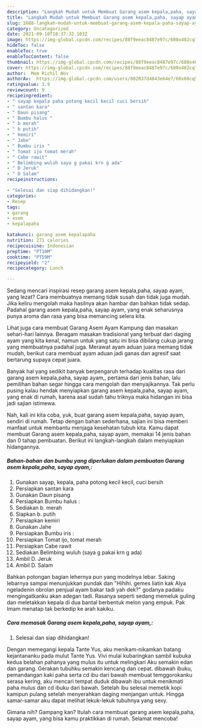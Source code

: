 ```yaml
---
description: "Langkah Mudah untuk Membuat Garang asem kepala,paha, sayap ayam,, Lezat"
title: "Langkah Mudah untuk Membuat Garang asem kepala,paha, sayap ayam,, Lezat"
slug: 1688-langkah-mudah-untuk-membuat-garang-asem-kepala-paha-sayap-ayam-lezat
category: Uncategorized
date: 2021-09-10T18:37:32.103Z
image: https://img-global.cpcdn.com/recipes/88f9eeac8487e97c/680x482cq70/garang-asem-kepalapaha-sayap-ayam-foto-resep-utama.jpg
hideToc: false
enableToc: true
enableTocContent: false
thumbnail: https://img-global.cpcdn.com/recipes/88f9eeac8487e97c/680x482cq70/garang-asem-kepalapaha-sayap-ayam-foto-resep-utama.jpg
cover: https://img-global.cpcdn.com/recipes/88f9eeac8487e97c/680x482cq70/garang-asem-kepalapaha-sayap-ayam-foto-resep-utama.jpg
author:  Mom Richil Nov
authorAv:  https://img-global.cpcdn.com/users/802037d4643e64e7/60x60cq50/avatar.jpg
ratingvalue: 3.9
reviewcount: 9
recipeingredient:
- " sayap kepala paha potong kecil kecil cuci bersih"
- " santan kara"
- " Daun pisang"
- " Bumbu halus "
- " b merah"
- " b putih"
- " kemiri"
- " Jahe"
- " Bumbu iris "
- " Tomat ijo tomat merah"
- " Cabe rawit"
- " Belimbing wuluh saya g pakai krn g ada"
- " D Jeruk"
- " D Salam"
recipeinstructions:

- "Selesai dan siap dihidangkan!"
categories:
- Resep
tags:
- garang
- asem
- kepalapaha

katakunci: garang asem kepalapaha 
nutrition: 271 calories
recipecuisine: Indonesian
preptime: "PT10M"
cooktime: "PT59M"
recipeyield: "2"
recipecategory: Lunch

---
```



Sedang mencari inspirasi resep garang asem kepala,paha, sayap ayam, yang lezat? Cara membuatnya memang tidak susah dan tidak juga mudah. Jika keliru mengolah maka hasilnya akan hambar dan bahkan tidak sedap. Padahal garang asem kepala,paha, sayap ayam, yang enak seharusnya punya aroma dan rasa yang bisa memancing selera kita.


Lihat juga cara membuat Garang Asem Ayam Kampung dan masakan sehari-hari lainnya. Beragam masakan tradisional yang terbuat dari daging ayam yang kita kenal, namun untuk yang satu ini bisa dibilang cukup jarang yang membuatnya padahal juga. Merawat ayam aduan juara memang tidak mudah, berikut cara membuat ayam aduan jadi ganas dan agresif saat bertarung supaya cepat juara.

Banyak hal yang sedikit banyak berpengaruh terhadap kualitas rasa dari garang asem kepala,paha, sayap ayam,, pertama dari jenis bahan, lalu pemilihan bahan segar hingga cara mengolah dan menyajikannya. Tak perlu pusing kalau hendak menyiapkan garang asem kepala,paha, sayap ayam, yang enak di rumah, karena asal sudah tahu triknya maka hidangan ini bisa jadi sajian istimewa.


Nah, kali ini kita coba, yuk, buat garang asem kepala,paha, sayap ayam, sendiri di rumah. Tetap dengan bahan sederhana, sajian ini bisa memberi manfaat untuk membantu menjaga kesehatan tubuh kita. Kamu dapat membuat Garang asem kepala,paha, sayap ayam, memakai 14 jenis bahan dan 0 tahap pembuatan. Berikut ini langkah-langkah dalam menyiapkan hidangannya.

<!--inarticleads1-->

##### Bahan-bahan dan bumbu yang diperlukan dalam pembuatan Garang asem kepala,paha, sayap ayam,:

1. Gunakan  sayap, kepala, paha potong kecil kecil, cuci bersih
1. Persiapkan  santan kara
1. Gunakan  Daun pisang
1. Persiapkan  Bumbu halus :
1. Sediakan  b. merah
1. Siapkan  b. putih
1. Persiapkan  kemiri
1. Gunakan  Jahe
1. Persiapkan  Bumbu iris :
1. Persiapkan  Tomat ijo, tomat merah
1. Persiapkan  Cabe rawit
1. Sediakan  Belimbing wuluh (saya g pakai krn g ada)
1. Ambil  D. Jeruk
1. Ambil  D. Salam


Bahkan potongan bagian lehernya pun yang modelnya lebar. Saking lebarnya sampai menunjukkan pundak dan &#34;Hihihi. gemes liatin kak Alya ngeladenin obrolan penjual ayam bakar tadi yah dek?&#34; godanya padaku mengingatkanku akan adegan tadi. Rasanya seperti sedang memeluk guling dan meletakkan kepala di dua bantal berbentuk melon yang empuk. Pak Imam menatap tak berkedip ke arah kakiku. 

<!--inarticleads2-->

##### Cara memasak Garang asem kepala,paha, sayap ayam,:


1. Selesai dan siap dihidangkan!

Dengan memegangi kepala Tante Yus, aku menikam-nikamkan batang kejantananku pada mulut Tante Yus. Vivi mulai kubaringkan sambil kubuka kedua belahan pahanya yang mulus itu untuk melingkari Aku semakin edan dan garang. Gerakan tubuhku semakin kencang dan cepat. dibawah ibuku, pemandangan kaki paha serta cd ibu dari bawah membuat temggorokanku serasa kering, aku mencari tempat duduk dibawah ibu untuk menikmati paha mulus dan cd ibuku dari bawah. Setelah ibu selesai memetik kopi kamipun pulang setelah menyerahkan daging menjangan untuk. Hingga samar-samar aku dapat melihat lekuk-lekuk tubuhnya yang sexy. 

Gimana nih? Gampang kan? Itulah cara membuat garang asem kepala,paha, sayap ayam, yang bisa kamu praktikkan di rumah. Selamat mencoba!
